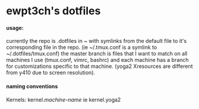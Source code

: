 # ewpt3ch's dotfiles

#### usage: 
currently the repo is .dotfiles in ~ with symlinks from the default file to it's corresponding file in the repo. (ie ~/.tmux.conf is a symlink to ~/.dotfiles/tmux.conf) the master branch is files that I want to match on all machines I use (tmux.conf, vimrc, bashrc) and each machine has a branch for customizations specific to that machine. (yoga2 Xresources are different from y410 due to screen resolution).

#### naming conventions
Kernels: kernel.*machine-name* ie kernel.yoga2

